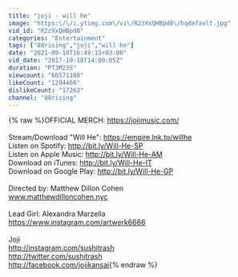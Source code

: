 ```yaml
---
title: "joji - will he"
image: "https:\/\/i.ytimg.com\/vi\/R2zXxQHBpd8\/hqdefault.jpg"
vid_id: "R2zXxQHBpd8"
categories: "Entertainment"
tags: ["88rising","joji","will he"]
date: "2021-09-10T16:49:15+03:00"
vid_date: "2017-10-18T14:00:05Z"
duration: "PT3M23S"
viewcount: "66571188"
likeCount: "1204466"
dislikeCount: "17263"
channel: "88rising"
---
```

{% raw %}OFFICIAL MERCH: <a rel="nofollow" target="blank" href="https://jojimusic.com/">https://jojimusic.com/</a><br /><br />Stream/Download &quot;Will He&quot;: <a rel="nofollow" target="blank" href="https://empire.lnk.to/willhe">https://empire.lnk.to/willhe</a><br />Listen on Spotify: <a rel="nofollow" target="blank" href="http://bit.ly/Will-He-SP">http://bit.ly/Will-He-SP</a><br />Listen on Apple Music: <a rel="nofollow" target="blank" href="http://bit.ly/Will-He-AM">http://bit.ly/Will-He-AM</a><br />Download on iTunes: <a rel="nofollow" target="blank" href="http://bit.ly/Will-He-IT">http://bit.ly/Will-He-IT</a><br />Download on Google Play: <a rel="nofollow" target="blank" href="http://bit.ly/Will-He-GP">http://bit.ly/Will-He-GP</a><br /><br />Directed by: Matthew Dillon Cohen<br />www.matthewdilloncohen.nyc<br /><br />Lead Girl: Alexandra Marzella<br /><a rel="nofollow" target="blank" href="https://www.instagram.com/artwerk6666">https://www.instagram.com/artwerk6666</a><br /><br />Joji<br /><a rel="nofollow" target="blank" href="http://instagram.com/sushitrash">http://instagram.com/sushitrash</a><br /><a rel="nofollow" target="blank" href="http://twitter.com/sushitrash">http://twitter.com/sushitrash</a><br /><a rel="nofollow" target="blank" href="http://facebook.com/jojikansai">http://facebook.com/jojikansai</a>{% endraw %}
